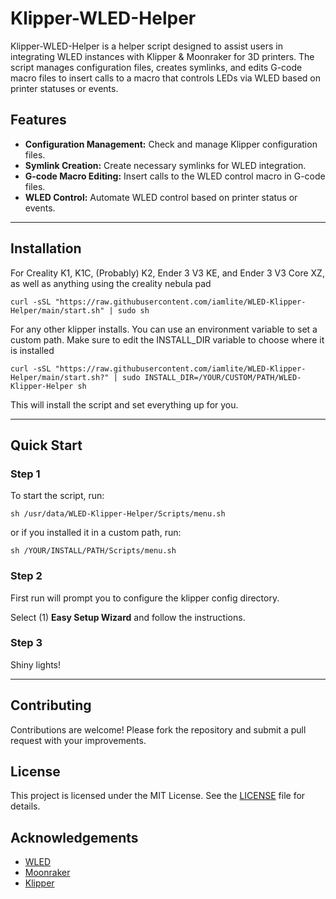 # Klipper-WLED-Helper

Klipper-WLED-Helper is a helper script designed to assist users in integrating WLED instances with Klipper & Moonraker for 3D printers. The script manages configuration files, creates symlinks, and edits G-code macro files to insert calls to a macro that controls LEDs via WLED based on printer statuses or events.

## Features

- **Configuration Management:** Check and manage Klipper configuration files.
- **Symlink Creation:** Create necessary symlinks for WLED integration.
- **G-code Macro Editing:** Insert calls to the WLED control macro in G-code files.
- **WLED Control:** Automate WLED control based on printer status or events.

---

## Installation

For Creality K1, K1C, (Probably) K2, Ender 3 V3 KE, and Ender 3 V3 Core XZ, as well as anything using the creality nebula pad

```shell
curl -sSL "https://raw.githubusercontent.com/iamlite/WLED-Klipper-Helper/main/start.sh" | sudo sh
```

For any other klipper installs. You can use an environment variable to set a custom path. Make sure to edit the INSTALL_DIR variable to choose where it is installed

```shell
curl -sSL "https://raw.githubusercontent.com/iamlite/WLED-Klipper-Helper/main/start.sh?" | sudo INSTALL_DIR=/YOUR/CUSTOM/PATH/WLED-Klipper-Helper sh
```

This will install the script and set everything up for you.

---

## Quick Start

### Step 1

To start the script, run:

```shell
sh /usr/data/WLED-Klipper-Helper/Scripts/menu.sh
```

or if you installed it in a custom path, run:

```shell
sh /YOUR/INSTALL/PATH/Scripts/menu.sh
```

### Step 2

First run will prompt you to configure the klipper config directory.

Select (1) **Easy Setup Wizard** and follow the instructions.

### Step 3

Shiny lights!

---

## Contributing

Contributions are welcome! Please fork the repository and submit a pull request with your improvements.

## License

This project is licensed under the MIT License. See the [LICENSE](LICENSE) file for details.

## Acknowledgements

- [WLED](https://github.com/Aircoookie/WLED)
- [Moonraker](https://github.com/ArdaKul/moonraker)
- [Klipper](https://github.com/Klipper3d/klipper)

